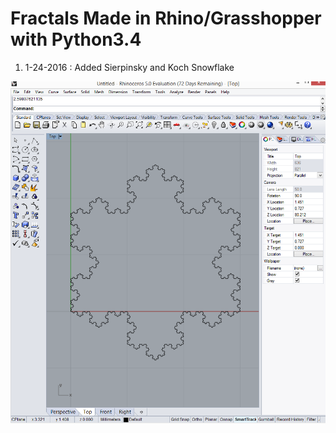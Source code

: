 # Fractals Made in Rhino/Grasshopper with Python3.4

1. 1-24-2016 : Added Sierpinsky and Koch Snowflake

![Alt Text](https://github.com/PLJean/fractals/blob/master/koch_snowflake/koch_snowflake.png)
